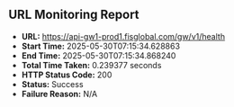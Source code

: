## URL Monitoring Report

- **URL:** https://api-gw1-prod1.fisglobal.com/gw/v1/health
- **Start Time:** 2025-05-30T07:15:34.628863
- **End Time:** 2025-05-30T07:15:34.868240
- **Total Time Taken:** 0.239377 seconds
- **HTTP Status Code:** 200
- **Status:** Success
- **Failure Reason:** N/A
